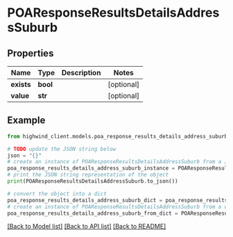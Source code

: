 # POAResponseResultsDetailsAddressSuburb


## Properties

Name | Type | Description | Notes
------------ | ------------- | ------------- | -------------
**exists** | **bool** |  | [optional] 
**value** | **str** |  | [optional] 

## Example

```python
from highwind_client.models.poa_response_results_details_address_suburb import POAResponseResultsDetailsAddressSuburb

# TODO update the JSON string below
json = "{}"
# create an instance of POAResponseResultsDetailsAddressSuburb from a JSON string
poa_response_results_details_address_suburb_instance = POAResponseResultsDetailsAddressSuburb.from_json(json)
# print the JSON string representation of the object
print(POAResponseResultsDetailsAddressSuburb.to_json())

# convert the object into a dict
poa_response_results_details_address_suburb_dict = poa_response_results_details_address_suburb_instance.to_dict()
# create an instance of POAResponseResultsDetailsAddressSuburb from a dict
poa_response_results_details_address_suburb_from_dict = POAResponseResultsDetailsAddressSuburb.from_dict(poa_response_results_details_address_suburb_dict)
```
[[Back to Model list]](../README.md#documentation-for-models) [[Back to API list]](../README.md#documentation-for-api-endpoints) [[Back to README]](../README.md)


